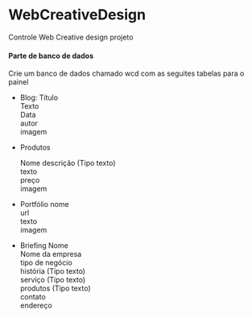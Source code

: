 # WebCreativeDesign
Controle Web Creative design projeto
#### Parte de banco de dados 
Crie um banco de dados chamado wcd com as seguites tabelas para o painel

- Blog:
  Título <br>
  Texto <br>
  Data <br>
  autor <br>
  imagem <br>
- Produtos <br>

  Nome
  descrição (Tipo texto) <br>
  texto <br>
  preço <br>
  imagem <br>
  
- Portfólio
  nome <br>
  url  <br>
  texto <br>
  imagem <br>
  
- Briefing 
  Nome <br>
  Nome da empresa <br>
  tipo de negócio <br>
  história (Tipo texto) <br>
  serviço (Tipo texto) <br>
  produtos (Tipo texto) <br>
  contato  <br>
  endereço 
  
  
  
  
